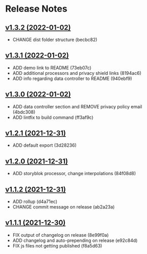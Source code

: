 # Release Notes

## [v1.3.2 (2022-01-02)](https://github.com/webflorist/privacy-policy-text/compare/v1.3.1...v1.3.2)

- CHANGE dist folder structure (becbc82)

## [v1.3.1 (2022-01-02)](https://github.com/webflorist/privacy-policy-text/compare/v1.3.0...v1.3.1)

-   ADD demo link to README (73eb07c)
-   ADD additional processors and privacy shield links (8194ac6)
-   ADD info regarding data controller to README (940ebf9)

## [v1.3.0 (2022-01-02)](https://github.com/webflorist/privacy-policy-text/compare/v1.2.1...v1.3.0)

-   ADD data controller section and REMOVE privacy policy email (4bdc308)
-   ADD lintfix to build command (ff3af9c)

## [v1.2.1 (2021-12-31)](https://github.com/webflorist/privacy-policy-text/compare/v1.2.0...v1.2.1)

-   ADD default export (3d28236)

## [v1.2.0 (2021-12-31)](https://github.com/webflorist/privacy-policy-text/compare/v1.1.2...v1.2.0)

-   ADD storyblok processor, change interpolations (84f08d8)

## [v1.1.2 (2021-12-31)](https://github.com/webflorist/privacy-policy-text/compare/v1.1.1...v1.1.2)

-   ADD rollup (d4a71ec)
-   CHANGE commit message on release (ab2a23a)

## [v1.1.1 (2021-12-30)](https://github.com/webflorist/privacy-policy-text/compare/v1.1.0...v1.1.1)

-   FIX output of changelog on release (8e99f0a)
-   ADD changelog and auto-prepending on release (e92c84d)
-   FIX js files not getting published (f8a5d63)
